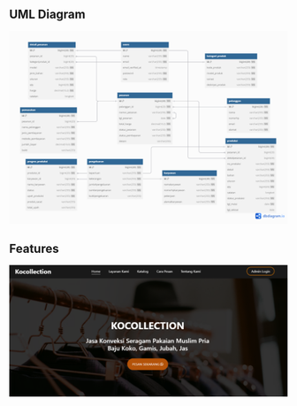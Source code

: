 ## UML Diagram
![Image of ERD](https://github.com/kiyahza27/Monitoring-Produksi/blob/main/UML/erd%20monitoring%20produksi.png)

## Features
![Image of Landing Page](https://github.com/kiyahza27/Monitoring-Produksi/blob/main/Features/Landing%20Page.png)
